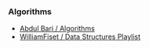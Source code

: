 ### Algorithms
* [Abdul Bari / Algorithms](https://www.youtube.com/playlist?list=PLDN4rrl48XKpZkf03iYFl-O29szjTrs_O)
* [WilliamFiset / Data Structures Playlist](https://www.youtube.com/playlist?list=PLDV1Zeh2NRsB6SWUrDFW2RmDotAfPbeHu)
